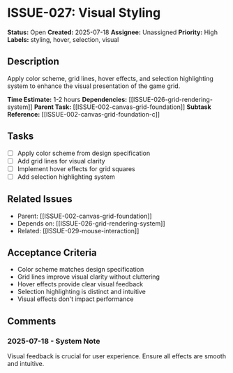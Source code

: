 # ISSUE-027: Visual Styling

**Status:** Open
**Created:** 2025-07-18
**Assignee:** Unassigned
**Priority:** High
**Labels:** styling, hover, selection, visual

## Description
Apply color scheme, grid lines, hover effects, and selection highlighting system to enhance the visual presentation of the game grid.

**Time Estimate:** 1-2 hours
**Dependencies:** [[ISSUE-026-grid-rendering-system]]
**Parent Task:** [[ISSUE-002-canvas-grid-foundation]]
**Subtask Reference:** [[ISSUE-002-canvas-grid-foundation-c]]

## Tasks
- [ ] Apply color scheme from design specification
- [ ] Add grid lines for visual clarity
- [ ] Implement hover effects for grid squares
- [ ] Add selection highlighting system

## Related Issues
- Parent: [[ISSUE-002-canvas-grid-foundation]]
- Depends on: [[ISSUE-026-grid-rendering-system]]
- Related: [[ISSUE-029-mouse-interaction]]

## Acceptance Criteria
- Color scheme matches design specification
- Grid lines improve visual clarity without cluttering
- Hover effects provide clear visual feedback
- Selection highlighting is distinct and intuitive
- Visual effects don't impact performance

## Comments
### 2025-07-18 - System Note
Visual feedback is crucial for user experience. Ensure all effects are smooth and intuitive.